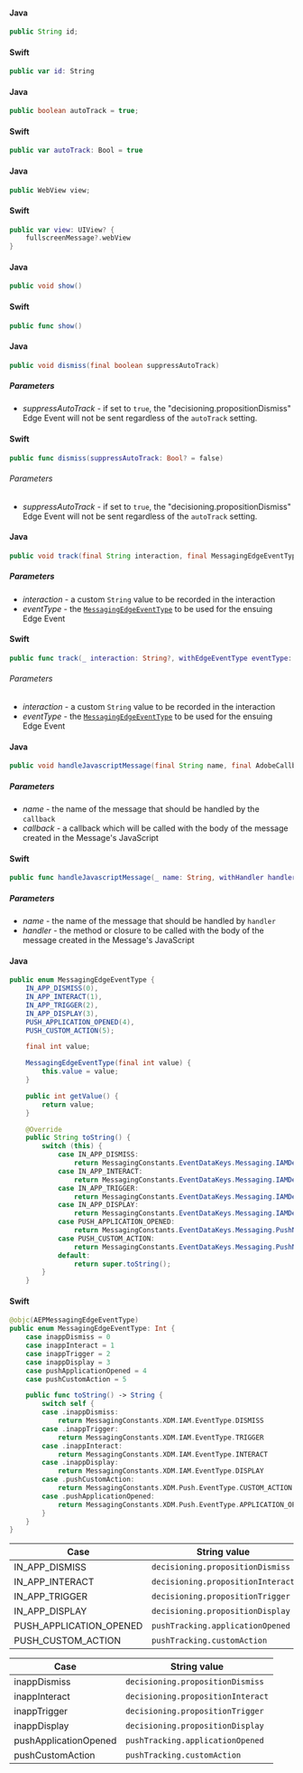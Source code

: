 <Variant platform="android" function="id" repeat="2"/>

#### Java

```java
public String id;
```

<Variant platform="ios" function="id" repeat="2"/>

#### Swift

```swift
public var id: String
```

<Variant platform="android" function="auto-track" repeat="2"/>

#### Java

```java
public boolean autoTrack = true;
```

<Variant platform="ios" function="auto-track" repeat="2"/>

#### Swift

```swift
public var autoTrack: Bool = true
```

<Variant platform="android" function="view" repeat="2"/>

#### Java

```java
public WebView view;
```

<Variant platform="ios" function="view" repeat="2"/>

#### Swift

```swift
public var view: UIView? {
    fullscreenMessage?.webView
}
```

<Variant platform="android" function="show" repeat="2"/>

#### Java

```java
public void show()
```

<Variant platform="ios" function="show" repeat="2"/>

#### Swift

```swift
public func show()
```

<Variant platform="android" function="dismiss" repeat="4"/>

#### Java

```java
public void dismiss(final boolean suppressAutoTrack)
```

##### Parameters

* *suppressAutoTrack* - if set to `true`, the "decisioning.propositionDismiss" Edge Event will not be sent regardless of the `autoTrack` setting.

<Variant platform="ios" function="dismiss" repeat="4"/>

#### Swift

```swift
public func dismiss(suppressAutoTrack: Bool? = false)
```

###### Parameters

* *suppressAutoTrack* - if set to `true`, the "decisioning.propositionDismiss" Edge Event will not be sent regardless of the `autoTrack` setting.

<Variant platform="android" function="track" repeat="4"/>

#### Java

```java
public void track(final String interaction, final MessagingEdgeEventType eventType)
```

##### Parameters

* *interaction* - a custom `String` value to be recorded in the interaction
* *eventType* - the [`MessagingEdgeEventType`](#enum-messagingedgeeventtype) to be used for the ensuing Edge Event

<Variant platform="ios" function="track" repeat="4"/>

#### Swift

```swift
public func track(_ interaction: String?, withEdgeEventType eventType: MessagingEdgeEventType)
```

###### Parameters

* *interaction* - a custom `String` value to be recorded in the interaction
* *eventType* - the [`MessagingEdgeEventType`](#enum-messagingedgeeventtype) to be used for the ensuing Edge Event

<Variant platform="android" function="handle-javascript-message" repeat="4"/>

#### Java

```java
public void handleJavascriptMessage(final String name, final AdobeCallback<String> callback)
```

##### Parameters

* *name* - the name of the message that should be handled by the `callback`
* *callback* - a callback which will be called with the body of the message created in the Message's JavaScript

<Variant platform="ios" function="handle-javascript-message" repeat="4"/>

#### Swift

```swift
public func handleJavascriptMessage(_ name: String, withHandler handler: @escaping (Any?) -> Void)
```

##### Parameters

* *name* - the name of the message that should be handled by `handler`
* *handler* - the method or closure to be called with the body of the message created in the Message's JavaScript

<Variant platform="android" function="enum" repeat="2"/>

#### Java

```java
public enum MessagingEdgeEventType {
    IN_APP_DISMISS(0),
    IN_APP_INTERACT(1),
    IN_APP_TRIGGER(2),
    IN_APP_DISPLAY(3),
    PUSH_APPLICATION_OPENED(4),
    PUSH_CUSTOM_ACTION(5);

    final int value;

    MessagingEdgeEventType(final int value) {
        this.value = value;
    }

    public int getValue() {
        return value;
    }

    @Override
    public String toString() {
        switch (this) {
            case IN_APP_DISMISS:
                return MessagingConstants.EventDataKeys.Messaging.IAMDetailsDataKeys.EventType.DISMISS;
            case IN_APP_INTERACT:
                return MessagingConstants.EventDataKeys.Messaging.IAMDetailsDataKeys.EventType.INTERACT;
            case IN_APP_TRIGGER:
                return MessagingConstants.EventDataKeys.Messaging.IAMDetailsDataKeys.EventType.TRIGGER;
            case IN_APP_DISPLAY:
                return MessagingConstants.EventDataKeys.Messaging.IAMDetailsDataKeys.EventType.DISPLAY;
            case PUSH_APPLICATION_OPENED:
                return MessagingConstants.EventDataKeys.Messaging.PushNotificationDetailsDataKeys.EventType.OPENED;
            case PUSH_CUSTOM_ACTION:
                return MessagingConstants.EventDataKeys.Messaging.PushNotificationDetailsDataKeys.EventType.CUSTOM_ACTION;
            default:
                return super.toString();
        }
    }
```

<Variant platform="ios" function="enum" repeat="2"/>

#### Swift

```swift
@objc(AEPMessagingEdgeEventType)
public enum MessagingEdgeEventType: Int {
    case inappDismiss = 0
    case inappInteract = 1
    case inappTrigger = 2
    case inappDisplay = 3
    case pushApplicationOpened = 4
    case pushCustomAction = 5

    public func toString() -> String {
        switch self {
        case .inappDismiss:
            return MessagingConstants.XDM.IAM.EventType.DISMISS
        case .inappTrigger:
            return MessagingConstants.XDM.IAM.EventType.TRIGGER
        case .inappInteract:
            return MessagingConstants.XDM.IAM.EventType.INTERACT
        case .inappDisplay:
            return MessagingConstants.XDM.IAM.EventType.DISPLAY
        case .pushCustomAction:
            return MessagingConstants.XDM.Push.EventType.CUSTOM_ACTION
        case .pushApplicationOpened:
            return MessagingConstants.XDM.Push.EventType.APPLICATION_OPENED
        }
    }
}
```

<Variant platform="android" function="string-values" repeat="1"/>

| Case | String value |
| ---- | ------------ |
| IN_APP_DISMISS | `decisioning.propositionDismiss` |
| IN_APP_INTERACT | `decisioning.propositionInteract` |
| IN_APP_TRIGGER | `decisioning.propositionTrigger` |
| IN_APP_DISPLAY | `decisioning.propositionDisplay` |
| PUSH_APPLICATION_OPENED | `pushTracking.applicationOpened` |
| PUSH_CUSTOM_ACTION | `pushTracking.customAction` |

<Variant platform="ios" function="string-values" repeat="1"/>

| Case | String value |
| ---- | ------------ |
| inappDismiss | `decisioning.propositionDismiss` |
| inappInteract | `decisioning.propositionInteract` |
| inappTrigger | `decisioning.propositionTrigger` |
| inappDisplay | `decisioning.propositionDisplay` |
| pushApplicationOpened | `pushTracking.applicationOpened` |
| pushCustomAction | `pushTracking.customAction` |